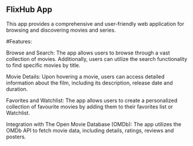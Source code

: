 ## FlixHub App
This app provides a comprehensive and user-friendly web application for browsing and discovering movies and series.

#Features:

Browse and Search: The app allows users to browse through a vast collection of movies. Additionally, users can utilize the search functionality to find specific movies by title.

Movie Details: Upon hovering a movie, users can access detailed information about the film, including its description, release date and duration.

Favorites and Watchlist: The app allows users to create a personalized collection of favourite movies by adding them to their favorites list or Watchlist.

Integration with The Open Movie Database (OMDb): The app utilizes the OMDb API to fetch movie data, including details, ratings, reviews and posters.

